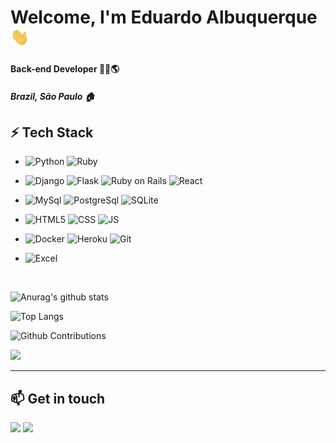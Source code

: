 # Welcome, I'm Eduardo Albuquerque <img src="https://raw.githubusercontent.com/ABSphreak/ABSphreak/master/gifs/Hi.gif" width="30px">

#### Back-end Developer  👨🏻🌎
##### Brazil, São Paulo 🏠


## ⚡ Tech Stack
* ![Python](https://img.shields.io/badge/Python-3776AB?style=1for-the-badge&logo=python&logoColor=white) ![Ruby](https://img.shields.io/badge/Ruby-CC342D?style=1for-the-badge&logo=ruby&logoColor=white)
* ![Django](https://img.shields.io/badge/Django-092E20?style=1for-the-badge&logo=django&logoColor=white) ![Flask](https://img.shields.io/badge/Flask-000000?style=f1or-the-badge&logo=flask&logoColor=white) ![Ruby on Rails](https://img.shields.io/badge/Ruby_on_Rails-CC0000?style=1for-the-badge&logo=ruby-on-rails&logoColor=white) ![React](https://img.shields.io/badge/React-20232A?style=1for-the-badge&logo=react&logoColor=61DAFB)
* ![MySql](https://img.shields.io/badge/-MySql-003B57?&logo=MySQL&logoColor=FFFFFF) ![PostgreSql](https://img.shields.io/badge/-PostgreSql-336791?&logo=postgresql&logoColor=FFFFFF) ![SQLite](https://img.shields.io/badge/-SQLite-4479A1?&logo=sqlite&logoColor=FFFFFF)

* ![HTML5](https://img.shields.io/badge/HTML5-E34F26?style=1for-the-badge&logo=html5&logoColor=white) ![CSS](https://img.shields.io/badge/CSS3-1572B6?style=1for-the-badge&logo=css3&logoColor=white) ![JS](https://img.shields.io/badge/JavaScript-F7DF1E?style=1for-the-badge&logo=javascript&logoColor=black)
* ![Docker](https://img.shields.io/badge/Docker-2CA5E0?style=1for-the-badge&logo=docker&logoColor=white) ![Heroku](https://img.shields.io/badge/Heroku-430098?style=1for-the-badge&logo=heroku&logoColor=white) ![Git](https://img.shields.io/badge/Git-F05032?style=1for-the-badge&logo=git&logoColor=white)
* ![Excel](https://img.shields.io/badge/Microsoft_Excel-217346?style=1for-the-badge&logo=microsoft-excel&logoColor=white)
<br/>

![Anurag's github stats](https://github-readme-stats.vercel.app/api?username=eajose&show_icons=true&count_private=true&theme=dracula)

![Top Langs](https://github-readme-stats.vercel.app/api/top-langs/?username=eajose&layout=compact&theme=dracula)

![Github Contributions](https://github-readme-streak-stats.herokuapp.com/?user=eajose&hide_border=true&theme=dark)

![](http://estruyf-github.azurewebsites.net/api/VisitorHit?user=eajose&repo=eajose&countColorcountColor)

<hr />

## 📫 Get in touch
<p id="socialIcons">
    <a href="https://www.linkedin.com/in/jose-e-albuquerque/" alt="LinkedIn">
        <img src="https://img.shields.io/badge/-LinkedIn-blue?style=flat-square&logo=linkedin" /></a>
<a href="mailto:ejc.edu@gmail.com" alt="Gmail">
  <img src="https://img.shields.io/badge/-Gmail-FF0000?style=flat-square&labelColor=FF0000&logo=gmail&logoColor=white&link=mailto:thomasbuenou@gmail.com" /></a>
</p>

[linkedin]:www.linkedin.com/in/jose-e-albuquerque
[mail]:(mailto:ejc.edu@gmail.com)
